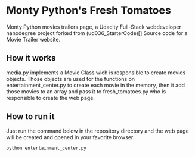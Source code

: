 # Monty Python's Fresh Tomatoes

Monty Python movies trailers page, a Udacity Full-Stack webdeveloper nanodegree project forked from (ud036_StarterCode)[] Source code for a Movie Trailer website.

## How it works

media.py implements a Movie Class wich is responsible to create movies objects. Those objects are used for the functions on entertainment_center.py to create each movie in the memory, then it add those movies to an array and pass it to fresh_tomatoes.py who is responsible to create the web page.

## How to run it

Just run the command below in the repository directory and the web page will be created and opened in your favorite browser.

```Python
python entertainment_center.py
```
